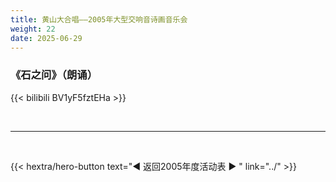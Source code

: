 ```yaml
---
title: 黄山大合唱——2005年大型交响音诗画音乐会
weight: 22
date: 2025-06-29
---
```


### 《石之问》（朗诵）

{{< bilibili BV1yF5fztEHa >}}

<br>
<hr>
<br>


{{< hextra/hero-button text="◀ 返回2005年度活动表 ▶ " link="../" >}}